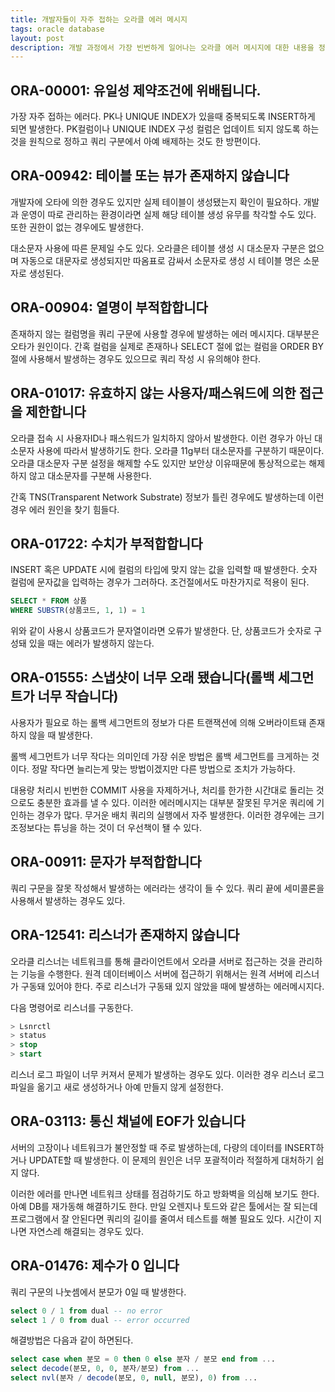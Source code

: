 ```yaml
---
title: 개발자들이 자주 접하는 오라클 에러 메시지
tags: oracle database
layout: post
description: 개발 과정에서 가장 빈번하게 일어나는 오라클 에러 메시지에 대한 내용을 정리
---
```


## ORA-00001: 유일성 제약조건에 위배됩니다.

가장 자주 접하는 에러다. PK나 UNIQUE INDEX가 있을때 중복되도록 INSERT하게 되면 발생한다. PK컬럼이나 UNIQUE INDEX 구성 컬럼은 업데이트 되지 않도록 하는 것을 원칙으로 정하고 쿼리 구분에서 아예 배제하는 것도 한 방편이다.

## ORA-00942: 테이블 또는 뷰가 존재하지 않습니다

개발자에 오타에 의한 경우도 있지만 실제 테이블이 생성됐는지 확인이 필요하다. 개발과 운영이 따로 관리하는 환경이라면 실제 해당 테이블 생성 유무를 착각할 수도 있다. 또한 권한이 없는 경우에도 발생한다.

대소문자 사용에 따른 문제일 수도 있다. 오라클은 테이블 생성 시 대소문자 구분은 없으며 자동으로 대문자로 생성되지만 따옴표로 감싸서 소문자로 생성 시 테이블 명은 소문자로 생성된다.

## ORA-00904: 열명이 부적합합니다

존재하지 않는 컬럼명을 쿼리 구문에 사용할 경우에 발생하는 에러 메시지다. 대부분은 오타가 원인이다. 간혹 컬럼을 실제로 존재하나 SELECT 절에 없는 컬럼을 ORDER BY 절에 사용해서 발생하는 경우도 있으므로 쿼리 작성 시 유의해야 한다.

## ORA-01017: 유효하지 않는 사용자/패스워드에 의한 접근을 제한합니다

오라클 접속 시 사용자ID나 패스워드가 일치하지 않아서 발생한다. 이런 경우가 아닌 대소문자 사용에 따라서 발생하기도 한다. 오라클 11g부터 대소문자를 구분하기 때문이다. 오라클 대소문자 구분 설정을 해제할 수도 있지만 보안상 이유때문에 통상적으로는 해제하지 않고 대소문자를 구분해 사용한다.

간혹 TNS(Transparent Network Substrate) 정보가 틀린 경우에도 발생하는데 이런 경우 에러 원인을 찾기 힘들다.

## ORA-01722: 수치가 부적합합니다

INSERT 혹은 UPDATE 시에 컬럼의 타입에 맞지 않는 값을 입력할 때 발생한다. 숫자 컬럼에 문자값을 입력하는 경우가 그러하다. 조건절에서도 마찬가지로 적용이 된다.

```sql
SELECT * FROM 상품
WHERE SUBSTR(상품코드, 1, 1) = 1
```

 위와 같이 사용시 상품코드가 문자열이라면 오류가 발생한다. 단, 상품코드가 숫자로 구성돼 있을 때는 에러가 발생하지 않는다.

## ORA-01555: 스냅샷이 너무 오래 됐습니다(롤백 세그먼트가 너무 작습니다)

사용자가 필요로 하는 롤백 세그먼트의 정보가 다른 트랜잭션에 의해 오버라이트돼 존재하지 않을 때 발생한다.

롤백 세그먼트가 너무 작다는 의미인데 가장 쉬운 방법은 롤백 세그먼트를 크게하는 것이다. 정말 작다면 늘리는게 맞는 방법이겠지만 다른 방법으로 조치가 가능하다.

대용량 처리시 빈번한 COMMIT 사용을 자제하거나, 처리를 한가한 시간대로 돌리는 것으로도 충분한 효과를 낼 수 있다. 이러한 에러메시지는 대부분 잘못된 무거운 쿼리에 기인하는 경우가 많다. 무거운 배치 쿼리의 실행에서 자주 발생한다. 이러한 경우에는 크기 조정보다는 튜닝을 하는 것이 더 우선책이 됄 수 있다.

## ORA-00911: 문자가 부적합합니다

쿼리 구문을 잘못 작성해서 발생하는 에러라는 생각이 들 수 있다. 쿼리 끝에 세미콜론을 사용해서 발생하는 경우도 있다.

## ORA-12541: 리스너가 존재하지 않습니다

오라클 리스너는 네트워크를 통해 클라이언트에서 오라클 서버로 접근하는 것을 관리하는 기능을 수행한다. 원격 데이터베이스 서버에 접근하기 위해서는 원격 서버에 리스너가 구동돼 있어야 한다. 주로 리스너가 구동돼 있지 않았을 때에 발생하는 에러메시지다.

다음 명령어로 리스너를 구동한다.

```sql
> Lsnrctl
> status
> stop
> start
```

리스너 로그 파일이 너무 커져서 문제가 발생하는 경우도 있다. 이러한 경우 리스너 로그 파일을 옮기고 새로 생성하거나 아예 만들지 않게 설정한다.

## ORA-03113: 통신 채널에 EOF가 있습니다

서버의 고장이나 네트워크가 불안정할 때 주로 발생하는데, 다량의 데이터를 INSERT하거나 UPDATE할 때 발생한다. 이 문제의 원인은 너무 포괄적이라 적절하게 대처하기 쉽지 않다.

이러한 에러를 만나면 네트워크 상태를 점검하기도 하고 방화벽을 의심해 보기도 한다. 아예 DB를 재가동해 해결하기도 한다. 만일 오렌지나 토드와 같은 툴에서는 잘 되는데 프로그램에서 잘 안된다면 쿼리의 길이를 줄여서 테스트를 해볼 필요도 있다. 시간이 지나면 자연스레 해결되는 경우도 있다.

## ORA-01476: 제수가 0 입니다

쿼리 구문의 나눗셈에서 분모가 0일 때 발생한다.

```SQL
select 0 / 1 from dual -- no error
select 1 / 0 from dual -- error occurred
```

해결방법은 다음과 같이 하면된다.

```sql
select case when 분모 = 0 then 0 else 분자 / 분모 end from ...
select decode(분모, 0, 0, 분자/분모) from ...
select nvl(분자 / decode(분모, 0, null, 분모), 0) from ...
```

